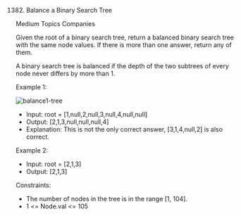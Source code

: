 1382. Balance a Binary Search Tree

Medium
Topics
Companies

Given the root of a binary search tree, return a balanced binary search tree with the same node values. If there is more than one answer, return any of them.

A binary search tree is balanced if the depth of the two subtrees of every node never differs by more than 1.

 

Example 1:

![balance1-tree](https://github.com/AnkitPorwal04/LeetCode/assets/96345105/877b4ec5-2d29-40f8-9d11-8615f6fab1a1)

- Input: root = [1,null,2,null,3,null,4,null,null]
- Output: [2,1,3,null,null,null,4]
- Explanation: This is not the only correct answer, [3,1,4,null,2] is also correct.


Example 2:

- Input: root = [2,1,3]
- Output: [2,1,3]
 

Constraints:

- The number of nodes in the tree is in the range [1, 104].
- 1 <= Node.val <= 105
